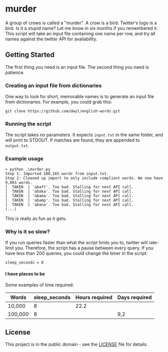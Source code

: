# murder

A group of crows is called a "murder". A crow is a bird. Twitter's logo is a bird. Is it a stupid name? Let me know in six months if you remembered it. This script will take an input file containing one name per row, and try all names against the twitter API for availability.

## Getting Started

The first thing you need is an input file. The second thing you need is patience.

### Creating an input file from dictionaries

One way to look for short, memorable names is to generate an input file from dictionaries. For example, you could grab this:

`git clone https://github.com/dwyl/english-words.git`

### Running the script

The script takes no parameters. It expects `input.txt` in the same folder, and will print to STDOUT. If matches are found, they are appended to `output.txt`.

### Example usage

```
> python .\murder.py
Step 1: Imported 180,165 words from input.txt.
Step 2: Cleaned up import to only include compliant words. We now have 9,083 words.
[  TAKEN  ] 'abaft'. Too bad. Stalling for next API call.
[  TAKEN  ] 'abaka'. Too bad. Stalling for next API call.
[  TAKEN  ] 'abama'. Too bad. Stalling for next API call.
[  TAKEN  ] 'abamp'. Too bad. Stalling for next API call.
[  TAKEN  ] 'abana'. Too bad. Stalling for next API call.
(...)
```

This is really as fun as it gets.

### Why is it so slow?

If you run queries faster than what the script limits you to, twitter will rate-limit you. Therefore, the script has a pause between every query. If you have less than 200 queries, you could change the timer in the script:

`sleep_seconds = 8`

#### I have places to be

Some examples of time required:

| Words  | sleep_seconds | Hours required | Days required |
| ------ | ------------- | -------------- | ------------- |
| 10,000 | 8             | 22.2           |               |
|100,000 | 8             |                | 9,2           |

## License

This project is in the public domain - see the [LICENSE](LICENSE) file for details.
